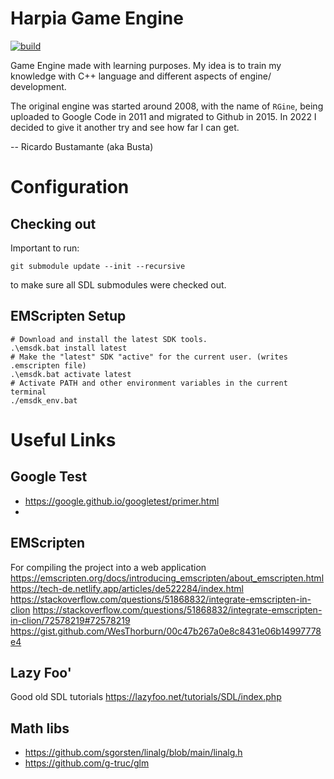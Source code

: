 # Harpia Game Engine

[![build](https://github.com/ricardobusta/harpia-game-engine/actions/workflows/build.yml/badge.svg?branch=main)](https://github.com/ricardobusta/harpia-game-engine/actions/workflows/build.yml)

Game Engine made with learning purposes. My idea is to train my knowledge with C++ language and different aspects of engine/ development.

The original engine was started around 2008, with the name of `RGine`, being uploaded to Google Code in 2011 and migrated to Github in 2015. In 2022 I decided to give it another try and see how far I can get.

-- Ricardo Bustamante (aka Busta)

# Configuration

## Checking out

Important to run:
```
git submodule update --init --recursive
```
to make sure all SDL submodules were checked out.

## EMScripten Setup

```
# Download and install the latest SDK tools.
.\emsdk.bat install latest
# Make the "latest" SDK "active" for the current user. (writes .emscripten file)
.\emsdk.bat activate latest
# Activate PATH and other environment variables in the current terminal
./emsdk_env.bat
```

# Useful Links

## Google Test
- https://google.github.io/googletest/primer.html
- 

## EMScripten
For compiling the project into a web application
https://emscripten.org/docs/introducing_emscripten/about_emscripten.html
https://tech-de.netlify.app/articles/de522284/index.html
https://stackoverflow.com/questions/51868832/integrate-emscripten-in-clion
https://stackoverflow.com/questions/51868832/integrate-emscripten-in-clion/72578219#72578219
https://gist.github.com/WesThorburn/00c47b267a0e8c8431e06b14997778e4

## Lazy Foo'
Good old SDL tutorials
https://lazyfoo.net/tutorials/SDL/index.php

## Math libs
- https://github.com/sgorsten/linalg/blob/main/linalg.h
- https://github.com/g-truc/glm
